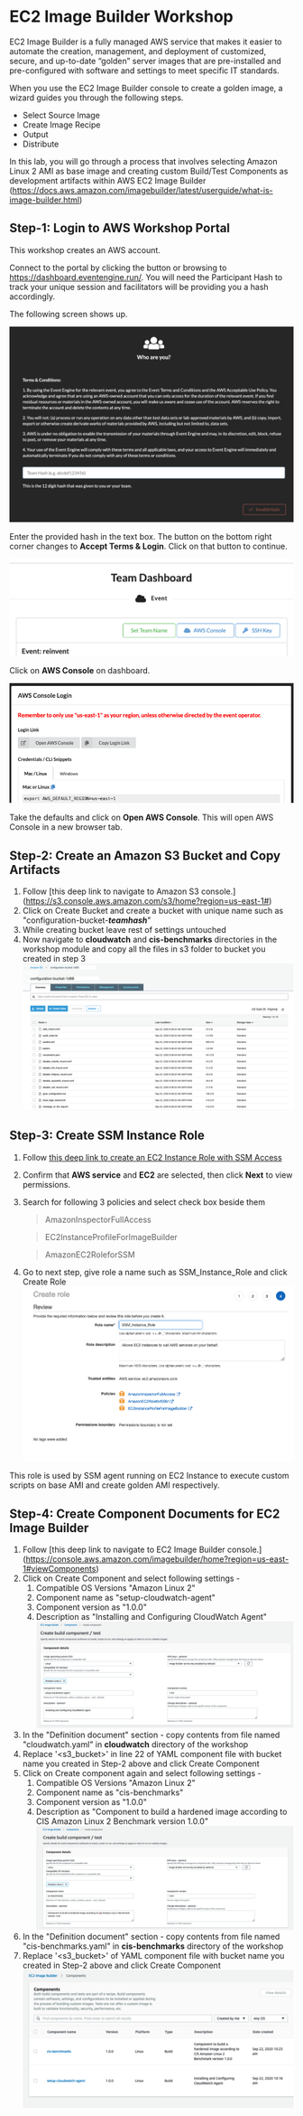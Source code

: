 # EC2 Image Builder Workshop

EC2 Image Builder is a fully managed AWS service that makes it easier to automate the creation, management, and deployment of customized, secure, and up-to-date “golden” server images that are pre-installed and pre-configured with software and settings to meet specific IT standards. 

When you use the EC2 Image Builder console to create a golden image, a wizard guides you through the following steps. 
- Select Source Image 
- Create Image Recipe 
- Output 
- Distribute 

In this lab, you will go through a process that involves selecting Amazon Linux 2 AMI as base image and creating custom Build/Test Components as development artifacts within AWS EC2 Image Builder (https://docs.aws.amazon.com/imagebuilder/latest/userguide/what-is-image-builder.html)

## Step-1: Login to AWS Workshop Portal 
This workshop creates an AWS account. 

Connect to the portal by clicking the button or browsing to https://dashboard.eventengine.run/. You will need the Participant Hash to track your unique session and facilitators will be providing you a hash accordingly.

The following screen shows up.

![Event Engine](/images/event-engine-initial-screen.png)

Enter the provided hash in the text box. The button on the bottom right corner changes to **Accept Terms & Login**. Click on that button to continue.

![Event Engine Dashboard](/images/event-engine-dashboard.png)

Click on **AWS Console** on dashboard.

![Event Engine AWS Console](/images/event-engine-aws-console.png)

Take the defaults and click on **Open AWS Console**. This will open AWS Console in a new browser tab.

## Step-2: Create an Amazon S3 Bucket and Copy Artifacts 

1. Follow [this deep link to navigate to Amazon S3 console.] (https://s3.console.aws.amazon.com/s3/home?region=us-east-1#)
2. Click on Create Bucket and create a bucket with unique name such as "configuration-bucket-***teamhash***"
3. While creating bucket leave rest of settings untouched
4. Now navigate to **cloudwatch** and **cis-benchmarks** directories in the workshop module and copy all the files in s3 folder to bucket you created in step 3
![copy artifacts](/images/s3files.png)  

## Step-3: Create SSM Instance Role 
1. Follow [this deep link to create an EC2 Instance Role with SSM Access](https://console.aws.amazon.com/iam/home?region=us-east-1#/roles$new?step=type&commonUseCase=EC2%2BEC2&selectedUseCase=EC2)
2. Confirm that **AWS service** and **EC2** are selected, then click **Next** to view permissions.
3. Search for following 3 policies and select check box beside them 
   > AmazonInspectorFullAccess 

   > EC2InstanceProfileForImageBuilder

   > AmazonEC2RoleforSSM   

4. Go to next step, give role a name such as SSM_Instance_Role and click Create Role
![Create Role](/images/createrole.png)

This role is used by SSM agent running on EC2 Instance to execute custom scripts on base AMI and create golden AMI respectively.

## Step-4: Create Component Documents for EC2 Image Builder 
1. Follow [this deep link to navigate to EC2 Image Builder console.] (https://console.aws.amazon.com/imagebuilder/home?region=us-east-1#viewComponents)
2. Click on Create Component and select following settings -
   1. Compatible OS Versions "Amazon Linux 2"
   2. Component name as "setup-cloudwatch-agent"
   3. Component version as "1.0.0"
   4. Description as "Installing and Configuring CloudWatch Agent"
![Create Build Component I](/images/createcomponent-1.png)
3. In the "Definition document" section - copy contents from file named "cloudwatch.yaml" in **cloudwatch** directory of the workshop 
4. Replace '<s3_bucket>' in line 22 of YAML component file with bucket name you created in Step-2 above and click Create Component 
5. Click on Create component again and select following settings -
   1. Compatible OS Versions "Amazon Linux 2"
   2. Component name as "cis-benchmarks"
   3. Component version as "1.0.0"
   4. Description as "Component to build a hardened image according to CIS Amazon Linux 2 Benchmark version 1.0.0"
![Create Build Component II](/images/createcomponent-2.png) 
6. In the "Definition document" section - copy contents from file named "cis-benchmarks.yaml" in **cis-benchmarks** directory of the workshop 
7. Replace '<s3_bucket>' of YAML component file with bucket name you created in Step-2 above and click Create Component 
![Final Component Screen](/images/createcomponent-final.png) 